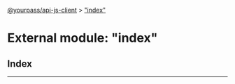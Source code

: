 [@yourpass/api-js-client](../README.md) > ["index"](../modules/_index_.md)

# External module: "index"

## Index

---

